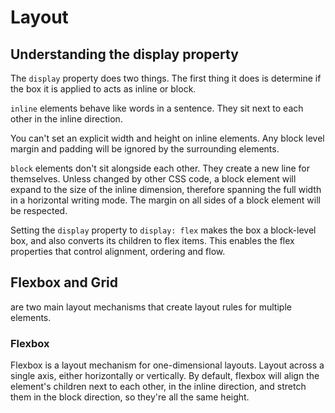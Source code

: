 # Layout

## Understanding the display property

The ```display``` property does two things. The first thing it does is determine if the box it is applied to acts as inline or block.

```inline``` elements behave like words in a sentence. They sit next to each other in the inline direction.

You can't set an explicit width and height on inline elements. Any block level margin and padding will be ignored by the surrounding elements.

```block``` elements don't sit alongside each other. They create a new line for themselves. Unless changed by other CSS code, a block element will expand to the size of the inline dimension, therefore spanning the full width in a horizontal writing mode. The margin on all sides of a block element will be respected.

Setting the ```display``` property to ```display: flex``` makes the box a block-level box, and also converts its children to flex items. This enables the flex properties that control alignment, ordering and flow.

## Flexbox and Grid 

are two main layout mechanisms that create layout rules for multiple elements.

### Flexbox

Flexbox is a layout mechanism for one-dimensional layouts. Layout across a single axis, either horizontally or vertically. By default, flexbox will align the element's children next to each other, in the inline direction, and stretch them in the block direction, so they're all the same height.
